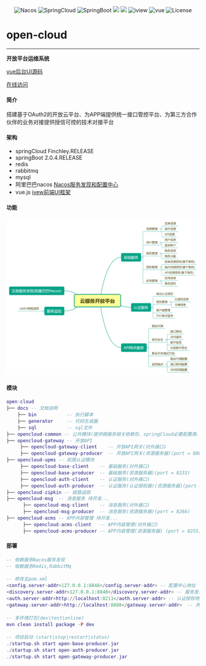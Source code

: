 <p align="center">
  <img src="https://img.shields.io/badge/Nacos-0.7.0-blue.svg" alt="Nacos">
  <img src="https://img.shields.io/badge/Spring%20Cloud-%20Finchley.RELEASE-brightgreen.svg" alt="SpringCloud">
  <img src="https://img.shields.io/badge/Spring%20Boot-2.0.4-brightgreen.svg" alt="SpringBoot">
  <img src="https://img.shields.io/badge/Redis-x.x-orange.svg">
  <img src="https://img.shields.io/badge/RabbitMq-x.x-orange.svg">
  <img src="https://img.shields.io/badge/iview-3.1.3-brightgreen.svg?style=flat-square" alt="iview">
  <img src="https://img.shields.io/badge/vue-2.5.10-brightgreen.svg?style=flat-square" alt="vue">
  <img src="https://img.shields.io/npm/l/express.svg" alt="License">
</p>  

# open-cloud
---
**开放平台运维系统**  

<a target="_blank" href="https://gitee.com/liuyadu/open-cloud-ui">vue后台UI源码</a>

<a target="_blank" href="https://gitee.com/liuyadu/open-cloud-ui">在线访问</a>

#### 简介
搭建基于OAuth2的开放云平台、为APP端提供统一接口管控平台、为第三方合作伙伴的业务对接提供授信可控的技术对接平台

#### 架构
- springCloud Finchley.RELEASE  
- springBoot 2.0.4.RELEASE  
- redis  
- rabbitmq  
- mysql  
- 阿里巴巴nacos  <a target="_blank" href="https://nacos.io/en-us/">Nacos服务发现和配置中心</a> 
- vue.js  <a target="_blank" href="https://www.iviewui.com/docs/guide/install">ivew前端UI框架</a>
 
#### 功能
![Alt text](/docs/云服务开放平台.png)

#### 模块
``` lua
open-cloud
├── docs -- 文档说明
    ├── bin           -- 执行脚本  
    ├── generator     -- 代码生成器  
    ├── sql           -- sql文件  
├── opencloud-common -- 公共模块(提供微服务相关依赖包、springCloud必要配置类、工具类、统一全局异常解析)
├── opencloud-gateway -- 开放API
     ├── opencloud-gateway-client    -- 开放API网关(对外接口)
     ├── opencloud-gateway-producer  -- 开放API网关(资源服务器)(port = 8888)  
├── opencloud-upms -- 权限认证模块
     ├── opencloud-base-client    -- 基础服务(对外接口)
     ├── opencloud-base-producer  -- 基础服务(资源服务器)(port = 8233)  
     ├── opencloud-auth-client    -- 认证服务(对外接口)
     ├── opencloud-auth-producer  -- 认证服务(认证授权器)(资源服务器)(port = 8211)  
├── opencloud-zipkin -- 链路追踪 
├── opencloud-msg  -- 消息服务 待开发...  
      ├── opencloud-msg-client    -- 消息服务(对外接口)
      ├── opencloud-msg-producer  -- 消息服务(资源服务器)(port = 8266)  
├── opencloud-acms -- APP内容管理 待开发...  
      ├── opencloud-acms-client   -- APP内容管理(对外接口)
      ├── opencloud-acms-producer -- APP内容管理(资源服务器) (port = 8255)
```

#### 部署
``` lua
-- 依赖服务Nacos服务发现 
-- 依赖服务Redis,RabbitMq 

-- 修改主pom.xml
<config.server-addr>127.0.0.1:8848</config.server-addr> -- 配置中心地址
<discovery.server-addr>127.0.0.1:8848</discovery.server-addr> -- 服务发现地址
<auth.server-addr>http://localhost:8211</auth.server-addr> -- 认证授权地址
<gateway.server-addr>http://localhost:8888</gateway.server-addr>  -- 网关服务地址

-- 多环境打包(dev|test|online)
mvn clean install package -P dev

-- 项目启动 (start|stop|restart|status)
./startup.sh start open-base-producer.jar
./startup.sh start open-auth-producer.jar
./startup.sh start open-gateway-producer.jar
   

